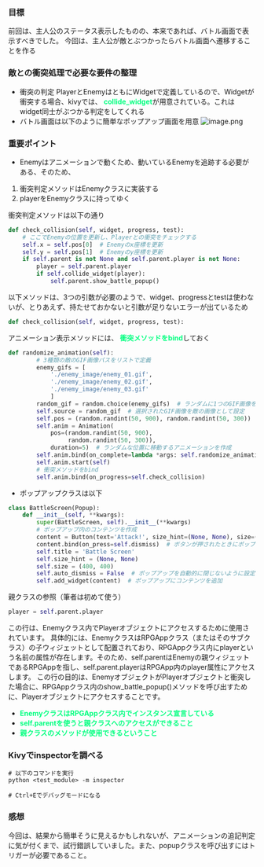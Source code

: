 ### 目標
前回は、主人公のステータス表示したものの、本来であれば、バトル画面で表示すべきでした。
今回は、主人公が敵とぶつかったらバトル画面へ遷移することを作る

### 敵との衝突処理で必要な要件の整理
* 衝突の判定
PlayerとEnemyはともにWidgetで定義しているので、Widgetが衝突する場合、kivyでは、 <font color="SpringGreen"><b>collide_widget</b></font>が用意されている。これはwidget同士がぶつかる判定をしてくれる
* バトル画面は以下のように簡単なポップアップ画面を用意
![image.png](https://qiita-image-store.s3.ap-northeast-1.amazonaws.com/0/576081/00d68ed8-c833-3836-1bce-d3590f361655.png)

### 重要ポイント
* Enemyはアニメーションで動くため、動いているEnemyを追跡する必要がある、そのため、
1. 衝突判定メソッドはEnemyクラスに実装する
1. playerをEnemyクラスに持ってゆく

衝突判定メソッドは以下の通り
```py
def check_collision(self, widget, progress, test):
    # ここでEnemyの位置を更新し、Playerとの衝突をチェックする
    self.x = self.pos[0]  # Enemyのx座標を更新
    self.y = self.pos[1]  # Enemyのy座標を更新
    if self.parent is not None and self.parent.player is not None:
        player = self.parent.player
        if self.collide_widget(player):
            self.parent.show_battle_popup()
```
以下メソッドは、3つの引数が必要のようで、widget、progressとtestは使わないが、とりあえず、持たせておかないと引数が足りないエラーが出ているため
```py
def check_collision(self, widget, progress, test):
```
アニメーション表示メソッドには、 <font color="SpringGreen"><b>衝突メソッドをbind</b></font>しておく
```py
def randomize_animation(self):
        # 3種類の敵のGIF画像パスをリストで定義
        enemy_gifs = [
            './enemy_image/enemy_01.gif',
            './enemy_image/enemy_02.gif',
            './enemy_image/enemy_03.gif'
            ]
        random_gif = random.choice(enemy_gifs)  # ランダムに1つのGIF画像を選択
        self.source = random_gif  # 選択されたGIF画像を敵の画像として設定
        self.pos = (random.randint(50, 900), random.randint(50, 300))  # ランダムな位置に敵を配置
        self.anim = Animation(
            pos=(random.randint(50, 900),
                 random.randint(50, 300)),
            duration=5)  # ランダムな位置に移動するアニメーションを作成
        self.anim.bind(on_complete=lambda *args: self.randomize_animation())
        self.anim.start(self)
        # 衝突メソッドをbind
        self.anim.bind(on_progress=self.check_collision)
```
* ポップアップクラスは以下
```py
class BattleScreen(Popup):
    def __init__(self, **kwargs):
        super(BattleScreen, self).__init__(**kwargs)
        # ポップアップ内のコンテンツを作成
        content = Button(text='Attack!', size_hint=(None, None), size=(200, 200))
        content.bind(on_press=self.dismiss)  # ボタンが押されたときにポップアップを閉じる
        self.title = 'Battle Screen'
        self.size_hint = (None, None)
        self.size = (400, 400)
        self.auto_dismiss = False  # ポップアップを自動的に閉じないように設定
        self.add_widget(content)  # ポップアップにコンテンツを追加
```
親クラスの参照（筆者は初めて使う）
```py
player = self.parent.player
```
この行は、Enemyクラス内でPlayerオブジェクトにアクセスするために使用されています。
具体的には、EnemyクラスはRPGAppクラス（またはそのサブクラス）の子ウィジェットとして配置されており、RPGAppクラス内にplayerという名前の属性が存在します。そのため、self.parentはEnemyの親ウィジェットであるRPGAppを指し、self.parent.playerはRPGApp内のplayer属性にアクセスします。
この行の目的は、EnemyオブジェクトがPlayerオブジェクトと衝突した場合に、RPGAppクラス内のshow_battle_popup()メソッドを呼び出すために、Playerオブジェクトにアクセスすることです。

* <font color="SpringGreen"><b>EnemyクラスはRPGAppクラス内でインスタンス宣言している</b></font>
* <font color="SpringGreen"><b>self.parentを使うと親クラスへのアクセスができること</b></font>
* <font color="SpringGreen"><b>親クラスのメソッドが使用できるということ</b></font>

### Kivyでinspectorを調べる
```terminal
# 以下のコマンドを実行
python <test_module> -m inspector

# Ctrl+Eでデバッグモードになる
```

### 感想
今回は、結果から簡単そうに見えるかもしれないが、アニメーションの追記判定に気が付くまで、試行錯誤していました。また、popupクラスを呼び出すにはトリガーが必要であること。
